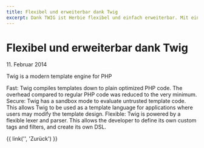 ```yaml
---
title: Flexibel und erweiterbar dank Twig
excerpt: Dank TWIG ist Herbie flexibel und einfach erweiterbar. Mit ein paar Zeilen PHP-Code schreibst Du Deine eigenen Funktionen.
---
```


# Flexibel und erweiterbar dank Twig

11\. Februar 2014

Twig is a modern template engine for PHP

Fast: Twig compiles templates down to plain optimized PHP code. The overhead compared to regular PHP code was reduced to the very minimum.
Secure: Twig has a sandbox mode to evaluate untrusted template code. This allows Twig to be used as a template language for applications where users may modify the template design.
Flexible: Twig is powered by a flexible lexer and parser. This allows the developer to define its own custom tags and filters, and create its own DSL.

{{ link('', 'Zurück') }}

